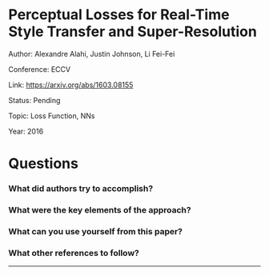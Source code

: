 # Perceptual Losses for Real-Time Style Transfer and Super-Resolution
Author: Alexandre Alahi, Justin Johnson, Li Fei-Fei

Conference: ECCV

Link: https://arxiv.org/abs/1603.08155

Status: Pending

Topic: Loss Function, NNs

Year: 2016

# Questions

### What did authors try to accomplish?

### What were the key elements of the approach?

### What can you use yourself from this paper?

### What other references to follow?

---